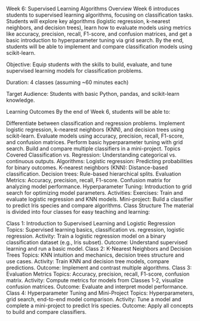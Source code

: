 Week 6: Supervised Learning Algorithms
Overview
Week 6 introduces students to supervised learning algorithms, focusing on classification tasks. Students will explore key algorithms (logistic regression, k-nearest neighbors, and decision trees), learn how to evaluate models using metrics like accuracy, precision, recall, F1-score, and confusion matrices, and get a basic introduction to hyperparameter tuning via grid search. By the end, students will be able to implement and compare classification models using scikit-learn.

Objective: Equip students with the skills to build, evaluate, and tune supervised learning models for classification problems.

Duration: 4 classes (assuming ~60 minutes each)

Target Audience: Students with basic Python, pandas, and scikit-learn knowledge.

Learning Outcomes
By the end of Week 6, students will be able to:

Differentiate between classification and regression problems.
Implement logistic regression, k-nearest neighbors (KNN), and decision trees using scikit-learn.
Evaluate models using accuracy, precision, recall, F1-score, and confusion matrices.
Perform basic hyperparameter tuning with grid search.
Build and compare multiple classifiers in a mini-project.
Topics Covered
Classification vs. Regression: Understanding categorical vs. continuous outputs.
Algorithms:
Logistic regression: Predicting probabilities for binary outcomes.
K-nearest neighbors (KNN): Distance-based classification.
Decision trees: Rule-based hierarchical splits.
Evaluation Metrics:
Accuracy, precision, recall, F1-score.
Confusion matrix for analyzing model performance.
Hyperparameter Tuning: Introduction to grid search for optimizing model parameters.
Activities:
Exercises: Train and evaluate logistic regression and KNN models.
Mini-project: Build a classifier to predict Iris species and compare algorithms.
Class Structure
The material is divided into four classes for easy teaching and learning:

Class 1: Introduction to Supervised Learning and Logistic Regression
Topics: Supervised learning basics, classification vs. regression, logistic regression.
Activity: Train a logistic regression model on a binary classification dataset (e.g., Iris subset).
Outcome: Understand supervised learning and run a basic model.
Class 2: K-Nearest Neighbors and Decision Trees
Topics: KNN intuition and mechanics, decision trees structure and use cases.
Activity: Train KNN and decision tree models, compare predictions.
Outcome: Implement and contrast multiple algorithms.
Class 3: Evaluation Metrics
Topics: Accuracy, precision, recall, F1-score, confusion matrix.
Activity: Compute metrics for models from Classes 1-2, visualize confusion matrices.
Outcome: Evaluate and interpret model performance.
Class 4: Hyperparameter Tuning and Mini-Project
Topics: Hyperparameters, grid search, end-to-end model comparison.
Activity: Tune a model and complete a mini-project to predict Iris species.
Outcome: Apply all concepts to build and compare classifiers.